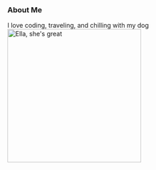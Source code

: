 ### About Me
I love coding, traveling, and chilling with my dog
<img src="/images/ella.jpeg" alt="Ella, she's great" width="300"/>
